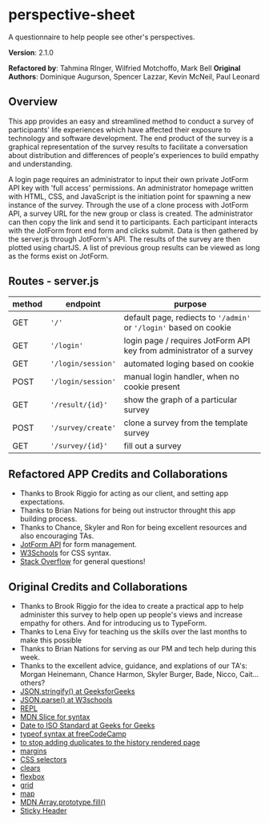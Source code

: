 # perspective-sheet

A questionnaire to help people see other's perspectives.

**Version**: 2.1.0

**Refactored by**: Tahmina RInger, Wilfried Motchoffo, Mark Bell
**Original Authors**: Dominique Augurson, Spencer Lazzar, Kevin McNeil, Paul Leonard

## Overview

This app provides an easy and streamlined method to conduct a survey of participants' life experiences which have affected their exposure to technology and software development. The end product of the survey is a graphical representation of the survey results to facilitate a conversation about distribution and differences of people's experiences to build empathy and understanding.

A login page requires an administrator to input their own private JotForm API key with 'full access' permissions. An administrator homepage written with HTML, CSS, and JavaScript is the initiation point for spawning a new instance of the survey. Through the use of a clone process with JotForm API, a survey URL for the new group or class is created. The administrator can then copy the link and send it to participants. Each participant interacts with the JotForm front end form and clicks submit. Data is then gathered by the server.js through JotForm's API. The results of the survey are then plotted using chartJS. A list of previous group results can be viewed as long as the forms exist on JotForm.

## Routes - server.js

method | endpoint | purpose
------ | -------- | -------
GET | `'/'` | default page, rediects to `'/admin'` or `'/login'` based on cookie
GET | `'/login'` | login page / requires JotForm API key from administrator of a survey
GET | `'/login/session'` | automated loging based on cookie
POST | `'/login/session'` | manual login handler, when no cookie present
GET | `'/result/{id}'` | show the graph of a particular survey
POST | `'/survey/create'` | clone a survey from the template survey
GET | `'/survey/{id}'` | fill out a survey

## Refactored APP Credits and Collaborations

- Thanks to Brook Riggio for acting as our client, and setting app expectations.
- Thanks to Brian Nations for being out instructor throught this app building process.
- Thanks to Chance, Skyler and Ron for being excellent resources and also encouraging TAs.
- [JotForm API](https://www.api.jotform.com) for form management.
- [W3Schools](https://www.w3schools.com/w3css/default.asp) for CSS syntax.
- [Stack Overflow](https://stackoverflow.com) for general questions!

## Original Credits and Collaborations

- Thanks to Brook Riggio for the idea to create a practical app to help administer this survey to help open up people's views and increase empathy for others.  And for introducing us to TypeForm.
- Thanks to Lena Eivy for teaching us the skills over the last months to make this possible
- Thanks to Brian Nations for serving as our PM and tech help during this week.
- Thanks to the excellent advice, guidance, and explations of our TA's:  Morgan Heinemann, Chance Harmon, Skyler Burger, Bade, Nicco, Cait... others?
- [JSON.stringify() at GeeksforGeeks](https://www.geeksforgeeks.org/javascript-convert-an-array-to-json/)
- [JSON.parse() at W3schools](https://www.w3schools.com/js/js_json_parse.asp)
- [REPL](https://repl.it/)
- [MDN Slice for syntax](https://developer.mozilla.org/en-US/docs/Web/JavaScript/Reference/Global_Objects/String/slice)
- [Date to ISO Standard at Geeks for Geeks](https://www.geeksforgeeks.org/javascript-date-toisostring-method/#:~:text=toISOString()%20method%20is%20used,created%20using%20date()%20constructor.)
- [typeof syntax at freeCodeCamp](https://www.freecodecamp.org/news/javascript-data-types-typeof-explained/#:~:text=typeof%20is%20a%20JavaScript%20keyword,a%20variable%20in%20your%20code.)
- [to stop adding duplicates to the history rendered page](https://stackoverflow.com/questions/8217419/how-to-determine-if-javascript-array-contains-an-object-with-an-attribute-that-e)
- [margins](https://www.w3schools.com/cssref/pr_margin.asp)
- [CSS selectors](https://www.w3schools.com/cssref/css_selectors.asp)
- [clears](https://css-tricks.com/snippets/css/clear-fix/)
- [flexbox](https://css-tricks.com/snippets/css/a-guide-to-flexbox/)
- [grid](https://css-tricks.com/snippets/css/complete-guide-grid/)
- [map](https://developer.mozilla.org/en-US/docs/Web/JavaScript/Reference/Global_Objects/Array/map)
- [MDN Array.prototype.fill()](https://developer.mozilla.org/en-US/docs/Web/JavaScript/Reference/Global_Objects/Array/fill)
- [Sticky Header](https://www.w3schools.com/howto/howto_js_sticky_header.asp)
